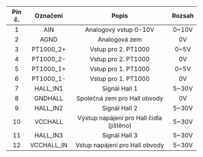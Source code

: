 | **Pin č.** | **Označení** | **Popis** | **Rozsah** |
| :---: | :---: | :---: | :---: |
| 1 | AIN | Analogový vstup 0-10V | 0~10V |
| 2 | AGND | Analogová zem | 0V |
| 3 | PT1000_2+ | Vstup pro 2. PT1000 | 0~5V |
| 4 | PT1000_2- | Vstup pro 2. PT1000 | 0V |
| 5 | PT1000_1+ | Vstup pro 1. PT1000 | 0~5V |
| 6 | PT1000_1- | Vstup pro 1. PT1000 | 0V |
| 7 | HALL_IN1 | Signál Hall 1 | 5~30V |
| 8 | GNDHALL | Společná zem pro Hall obvody | 0V |
| 9 | HALL_IN2 | Signál Hall 2 | 5~30V |
| 10 | VCCHALL | Výstup napájení pro Hall čidla (jištěno) | 5~30V |
| 11 | HALL_IN3 | Signál Hall 3 | 5~30V |
| 12 | VCCHALL_IN | Vstup napájení pro Hall obvody | 5~30V |

